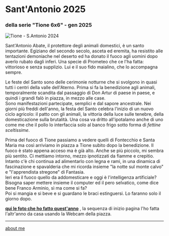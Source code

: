 # Sant'Antonio 2025 
### della serie "Tione 6x6" - gen 2025

![](https://i.postimg.cc/C5dVczgf/Screenshot-2025-01-22-164511.png "Tione - S.Antonio 2024")  

Sant'Antonio Abate, il protettore degli animali domestici, è un santo importante. Egiziano del secondo secolo, asceta ed eremita, ha resistito alle tentazioni demoniache nel deserto ed ha donato il fuoco agli uomini dopo averlo rubato dagli inferi. Una specie di Prometeo che ce l'ha fatta: vittorioso e senza supplizio. Lui e il suo fido maialino, che lo accompagna sempre.  

Le feste del Santo sono delle cerimonie notturne che si svolgono in quasi tutti i centri della valle dell'Aterno.  Prima si fa la benedizione agli animali, temporalmente scandita dal passaggio di Don Artur di paese in paese, e quindi i grandi falò in piazza, in mezzo alle case.   
Sono manifestazioni partecipate, semplici e dal sapore ancestrale. Nei giorni più freddi dell'anno, la festa del Santo celebra l'inizio di un nuovo ciclo agricolo: il patto con gli animali, la vittoria della luce sulle tenebre, della domesticazione sulla brutalità. Una cosa va dritto all'ipotalamo anche di uno come me che il pollo lo interfaccia solo al banco frigo sotto forma di *fettine sceltissime*.    

Prima del fuoco di Tione passiamo a vedere quelli di Fontecchio e Santa Maria ma così arriviamo in piazza a Tione subito dopo la benedizione. Il fuoco è stato appena acceso ma è già alto. Anche se più piccolo, mi sembra più sentito. Ci mettiamo intorno, mezzo ipnotizzati da fiamme e crepitio. Intanto c'è chi continua ad alimentarlo con legna e rami, in una dinamica di fascinazione e spavalderia che mi ricorda insieme "la notte sul monte calvo" e "l'apprendista stregone" di Fantasia.  
Ieri era il fuoco quello da addomesticare e oggi è l'intelligenza artificiale? Bisogna saper mettere insieme il computer ed il pero selvatico, come dice bene Franco Arminio, sì ma come si fa?   
Poi si mangia e si beve e si guardano le braci estinguersi. Lo faranno solo il giorno dopo.   
  
  
  
[**qui le foto che ho fatto quest'anno**](https://photos.app.goo.gl/Pue7q8XrCrM8EpR56) , la sequenza di inizio pagina l'ho fatta l'altr'anno da casa usando la Webcam della piazza.     

---  
[about me](https://about.me/cacioman) 
